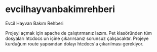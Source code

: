 # evcilhayvanbakimrehberi
Evcil Hayvan Bakım Rehberi


Projeyi açmak için apache de çalıştırmanız lazım.
Pet klasöründen tüm dosyaları htcdocs un içine çıkarırsanız sorunsuz çalışacaktır.
Projeye kurduğum route yapısından dolayı htcdocs'a çıkarılması gerekiyor.
